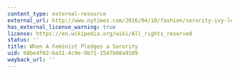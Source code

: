 ```yaml
---
content_type: external-resource
external_url: http://www.nytimes.com/2016/04/10/fashion/sorority-ivy-league-feminists.html?_r=1
has_external_license_warning: true
license: https://en.wikipedia.org/wiki/All_rights_reserved
status: ''
title: When A Feminist Pledges a Sorority
uid: 68be4f02-ba31-4c9e-9b71-1547b08a9189
wayback_url: ''
---
```

